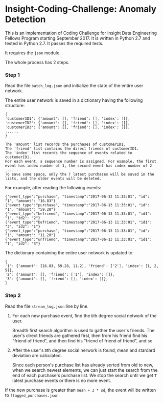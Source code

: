 # Insight-Coding-Challenge: Anomaly Detection

This is an implementation of Coding Challenge for Insight Data Engineering Fellows Program starting September 2017.
It is written in Python 2.7 and tested in Python 2.7. It passes the required tests.

It requires the `json` module.
 
The whole process has 2 steps.

### Step 1
Read the file `batch_log.json` and initialize the state of the entire user network.

The entire user network is saved in a dictionary having the following structure:

    {
    'customerID1': {'amount': [], 'friend': [], 'index': []},
    'customerID2': {'amount': [], 'friend': [], 'index': []},
    'customerID3': {'amount': [], 'friend': [], 'index': []},
    ......
    }

    The 'amount' list records the purchases of customerID1.
    The 'friend' list contains the direct friends of customerID1. 
    The 'index' list records the sequence of events related to customerID1. 
    For each event, a sequence number is assigned. For example, the first event has index number of 1, the second event has index number of 2 ...... 
    To save some space, only the T latest purchases will be saved in the lists, and the older events will be deleted.



For example, after reading the following events:

    {"event_type":"purchase", "timestamp":"2017-06-13 11:33:01", "id": "1", "amount": "16.83"}
    {"event_type":"purchase", "timestamp":"2017-06-13 11:33:01", "id": "1", "amount": "59.28"}
    {"event_type":"befriend", "timestamp":"2017-06-13 11:33:01", "id1": "1", "id2": "2"}
    {"event_type":"befriend", "timestamp":"2017-06-13 11:33:01", "id1": "3", "id2": "1"}
    {"event_type":"purchase", "timestamp":"2017-06-13 11:33:01", "id": "1", "amount": "11.20"}
    {"event_type":"unfriend", "timestamp":"2017-06-13 11:33:01", "id1": "1", "id2": "3"}


The dictionary containing the entire user network is updated to:

    {
    '1': {'amount': [16.83, 59.28, 11.2], 'friend': ['2'], 'index': [1, 2, 5]},
    '2': {'amount': [], 'friend': ['1'], 'index': []},
    '3': {'amount': [], 'friend': [], 'index': []},
    }




### Step 2
Read the file `stream_log.json` line by line.
1. For each new purchase event, find the `D`th degree social network of the user. 
   
   Breadth first search algorithm is used to gather the user's friends. The user's direct friends are gathered first, then from his friend find his "friend of friend", and then find his "friend of friend of friend", and so
   
2. After the user's `D`th degree social nerwork is found, mean and stardard deviation are calculated.

   Since each person's purchase list has already sorted from old to new, when we search newest elements, we can just start the search from the end of each purchase's purchase list. We stop the search until we get `T` latest purchase events or there is no more event.

If the new purchase is greater than `mean + 3 * sd`, the event will be written to `flagged_purchases.json`.

